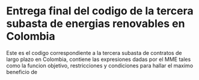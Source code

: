 # Entrega final del codigo de la tercera subasta de energias renovables en Colombia
Este es el codigo correspondiente a la tercera subasta de contratos de largo plazo en Colombia, contiene las expresiones dadas por el MME tales como la funcion objetivo, restricciones
y condiciones para hallar el maximo beneficio de
